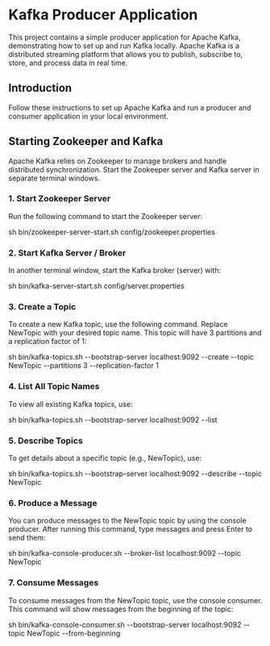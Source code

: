 # Kafka Producer Application

This project contains a simple producer application for Apache Kafka, demonstrating how to set up and run Kafka locally. Apache Kafka is a distributed streaming platform that allows you to publish, subscribe to, store, and process data in real time.

## Introduction
Follow these instructions to set up Apache Kafka and run a producer and consumer application in your local environment.

## Starting Zookeeper and Kafka
Apache Kafka relies on Zookeeper to manage brokers and handle distributed synchronization. Start the Zookeeper server and Kafka server in separate terminal windows.

### 1. Start Zookeeper Server
Run the following command to start the Zookeeper server:

sh bin/zookeeper-server-start.sh config/zookeeper.properties

### 2. Start Kafka Server / Broker
In another terminal window, start the Kafka broker (server) with:

sh bin/kafka-server-start.sh config/server.properties

### 3. Create a Topic
To create a new Kafka topic, use the following command. Replace NewTopic with your desired topic name. This topic will have 3 partitions and a replication factor of 1:

sh bin/kafka-topics.sh --bootstrap-server localhost:9092 --create --topic NewTopic --partitions 3 --replication-factor 1

### 4. List All Topic Names
To view all existing Kafka topics, use:

sh bin/kafka-topics.sh --bootstrap-server localhost:9092 --list

### 5. Describe Topics
To get details about a specific topic (e.g., NewTopic), use:

sh bin/kafka-topics.sh --bootstrap-server localhost:9092 --describe --topic NewTopic

### 6. Produce a Message
You can produce messages to the NewTopic topic by using the console producer. After running this command, type messages and press Enter to send them:

sh bin/kafka-console-producer.sh --broker-list localhost:9092 --topic NewTopic

### 7. Consume Messages
To consume messages from the NewTopic topic, use the console consumer. This command will show messages from the beginning of the topic:

sh bin/kafka-console-consumer.sh --bootstrap-server localhost:9092 --topic NewTopic --from-beginning

